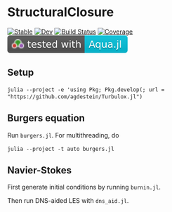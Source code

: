 # StructuralClosure

[![Stable](https://img.shields.io/badge/docs-stable-blue.svg)](https://agdestein.github.io/StructuralClosure.jl/stable/)
[![Dev](https://img.shields.io/badge/docs-dev-blue.svg)](https://agdestein.github.io/StructuralClosure.jl/dev/)
[![Build Status](https://github.com/agdestein/StructuralClosure.jl/actions/workflows/CI.yml/badge.svg?branch=main)](https://github.com/agdestein/StructuralClosure.jl/actions/workflows/CI.yml?query=branch%3Amain)
[![Coverage](https://codecov.io/gh/agdestein/StructuralClosure.jl/branch/main/graph/badge.svg)](https://codecov.io/gh/agdestein/StructuralClosure.jl)
[![Aqua](https://raw.githubusercontent.com/JuliaTesting/Aqua.jl/master/badge.svg)](https://github.com/JuliaTesting/Aqua.jl)

## Setup

```
julia --project -e 'using Pkg; Pkg.develop(; url = "https://github.com/agdestein/Turbulox.jl")
```

## Burgers equation

Run `burgers.jl`.
For multithreading, do
```
julia --project -t auto burgers.jl
```

## Navier-Stokes

First generate initial conditions by running `burnin.jl`.

Then run DNS-aided LES with `dns_aid.jl`.
